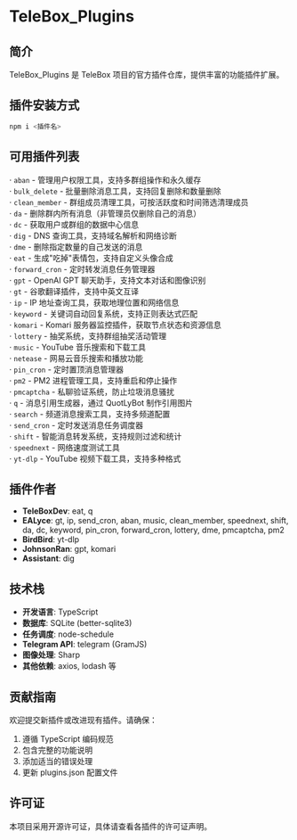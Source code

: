 # TeleBox_Plugins

## 简介
TeleBox_Plugins 是 TeleBox 项目的官方插件仓库，提供丰富的功能插件扩展。

## 插件安装方式
```bash
npm i <插件名>
```

## 可用插件列表

· `aban` - 管理用户权限工具，支持多群组操作和永久缓存  
· `bulk_delete` - 批量删除消息工具，支持回复删除和数量删除  
· `clean_member` - 群组成员清理工具，可按活跃度和时间筛选清理成员  
· `da` - 删除群内所有消息（非管理员仅删除自己的消息）  
· `dc` - 获取用户或群组的数据中心信息  
· `dig` - DNS 查询工具，支持域名解析和网络诊断  
· `dme` - 删除指定数量的自己发送的消息  
· `eat` - 生成"吃掉"表情包，支持自定义头像合成  
· `forward_cron` - 定时转发消息任务管理器  
· `gpt` - OpenAI GPT 聊天助手，支持文本对话和图像识别  
· `gt` - 谷歌翻译插件，支持中英文互译  
· `ip` - IP 地址查询工具，获取地理位置和网络信息  
· `keyword` - 关键词自动回复系统，支持正则表达式匹配  
· `komari` - Komari 服务器监控插件，获取节点状态和资源信息  
· `lottery` - 抽奖系统，支持群组抽奖活动管理  
· `music` - YouTube 音乐搜索和下载工具  
· `netease` - 网易云音乐搜索和播放功能  
· `pin_cron` - 定时置顶消息管理器  
· `pm2` - PM2 进程管理工具，支持重启和停止操作  
· `pmcaptcha` - 私聊验证系统，防止垃圾消息骚扰  
· `q` - 消息引用生成器，通过 QuotLyBot 制作引用图片  
· `search` - 频道消息搜索工具，支持多频道配置  
· `send_cron` - 定时发送消息任务调度器  
· `shift` - 智能消息转发系统，支持规则过滤和统计  
· `speednext` - 网络速度测试工具  
· `yt-dlp` - YouTube 视频下载工具，支持多种格式

## 插件作者

- **TeleBoxDev**: eat, q
- **EALyce**: gt, ip, send_cron, aban, music, clean_member, speednext, shift, da, dc, keyword, pin_cron, forward_cron, lottery, dme, pmcaptcha, pm2
- **BirdBird**: yt-dlp
- **JohnsonRan**: gpt, komari
- **Assistant**: dig

## 技术栈

- **开发语言**: TypeScript
- **数据库**: SQLite (better-sqlite3)
- **任务调度**: node-schedule
- **Telegram API**: telegram (GramJS)
- **图像处理**: Sharp
- **其他依赖**: axios, lodash 等

## 贡献指南

欢迎提交新插件或改进现有插件。请确保：
1. 遵循 TypeScript 编码规范
2. 包含完整的功能说明
3. 添加适当的错误处理
4. 更新 plugins.json 配置文件

## 许可证

本项目采用开源许可证，具体请查看各插件的许可证声明。